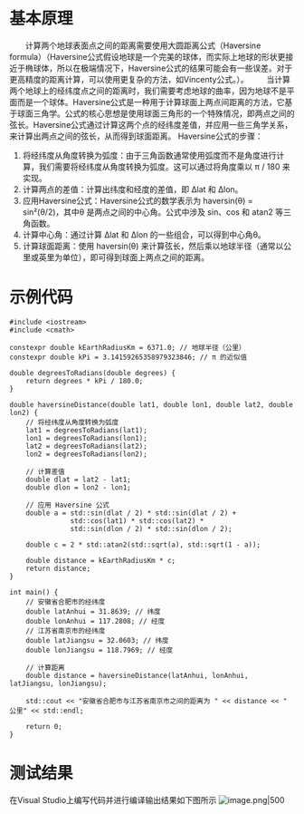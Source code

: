 # 基本原理
‌‌‌　　计算两个地球表面点之间的距离需要使用大圆距离公式（Haversine formula）（Haversine公式假设地球是一个完美的球体，而实际上地球的形状更接近于椭球体，所以在极端情况下，Haversine公式的结果可能会有一些误差。对于更高精度的距离计算，可以使用更复杂的方法，如Vincenty公式。）。
‌‌‌　　当计算两个地球上的经纬度点之间的距离时，我们需要考虑地球的曲率，因为地球不是平面而是一个球体。Haversine公式是一种用于计算球面上两点间距离的方法，它基于球面三角学。公式的核心思想是使用球面三角形的一个特殊情况，即两点之间的弦长。Haversine公式通过计算这两个点的经纬度差值，并应用一些三角学关系，来计算出两点之间的弦长，从而得到球面距离。
Haversine公式的步骤：
1. 将经纬度从角度转换为弧度：由于三角函数通常使用弧度而不是角度进行计算，我们需要将经纬度从角度转换为弧度。这可以通过将角度乘以 π / 180 来实现。
2. 计算两点的差值：计算出纬度和经度的差值，即 Δlat 和 Δlon。
3. 应用Haversine公式：Haversine公式的数学表示为 haversin(θ) = sin²(θ/2)，其中θ 是两点之间的中心角。公式中涉及 sin、cos 和 atan2 等三角函数。
4. 计算中心角：通过计算 Δlat 和 Δlon 的一些组合，可以得到中心角θ。
5. 计算球面距离：使用 haversin(θ) 来计算弦长，然后乘以地球半径（通常以公里或英里为单位），即可得到球面上两点之间的距离。
# 示例代码
```
#include <iostream>
#include <cmath>

constexpr double kEarthRadiusKm = 6371.0; // 地球半径（公里）
constexpr double kPi = 3.14159265358979323846; // π 的近似值

double degreesToRadians(double degrees) {
    return degrees * kPi / 180.0;
}

double haversineDistance(double lat1, double lon1, double lat2, double lon2) {
    // 将经纬度从角度转换为弧度
    lat1 = degreesToRadians(lat1);
    lon1 = degreesToRadians(lon1);
    lat2 = degreesToRadians(lat2);
    lon2 = degreesToRadians(lon2);

    // 计算差值
    double dlat = lat2 - lat1;
    double dlon = lon2 - lon1;

    // 应用 Haversine 公式
    double a = std::sin(dlat / 2) * std::sin(dlat / 2) +
               std::cos(lat1) * std::cos(lat2) *
               std::sin(dlon / 2) * std::sin(dlon / 2);

    double c = 2 * std::atan2(std::sqrt(a), std::sqrt(1 - a));

    double distance = kEarthRadiusKm * c;
    return distance;
}

int main() {
    // 安徽省合肥市的经纬度
    double latAnhui = 31.8639; // 纬度
    double lonAnhui = 117.2808; // 经度
    // 江苏省南京市的经纬度
    double latJiangsu = 32.0603; // 纬度
    double lonJiangsu = 118.7969; // 经度

    // 计算距离
    double distance = haversineDistance(latAnhui, lonAnhui, latJiangsu, lonJiangsu);

    std::cout << "安徽省合肥市与江苏省南京市之间的距离为 " << distance << " 公里" << std::endl;

    return 0;
}
 ```
# 测试结果
在Visual Studio上编写代码并进行编译输出结果如下图所示
 ![image.png|500](https://blog-1310087999.cos.ap-nanjing.myqcloud.com/20230823204958.png)


